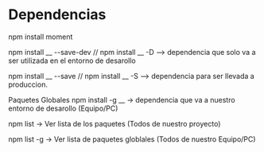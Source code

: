 # Dependencias

npm install moment

npm install __ --save-dev // npm install __ -D —> dependencia que solo va a ser utilizada en el entorno de desarollo

npm install __ --save // npm install __ -S —> dependencia para ser llevada a produccion.

Paquetes Globales
npm install -g __ -> dependencia que va a nuestro entorno de desarollo (Equipo/PC)

npm list -> Ver lista de los paquetes (Todos de nuestro proyecto)

npm list -g -> Ver lista de paquetes globlales (Todos de nuestro Equipo/PC)